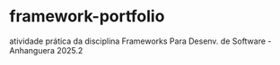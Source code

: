 # framework-portfolio
atividade prática da disciplina  Frameworks Para Desenv. de Software - Anhanguera 2025.2
